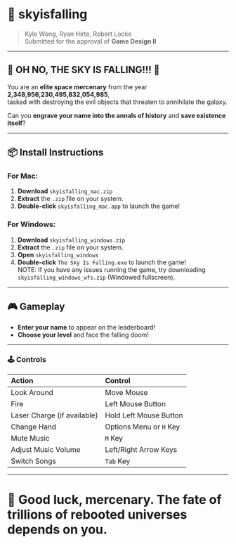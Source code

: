 # 🌌 skyisfalling
> Kyle Wong, Ryan Hirte, Robert Locke  
> Submitted for the approval of **Game Design II**

---

## 🚨 OH NO, THE SKY IS FALLING!!! 🚨

You are an **elite space mercenary** from the year **2,348,956,230,495,832,054,985**,  
tasked with destroying the evil objects that threaten to annihilate the galaxy.

Can you **engrave your name into the annals of history** and **save existence itself**?

---

## 📦 Install Instructions

### For Mac:
1. **Download** `skyisfalling_mac.zip`
2. **Extract** the `.zip` file on your system.
3. **Double-click** `skyisfalling_mac.app` to launch the game!

### For Windows:
1. **Download** `skyisfalling_windows.zip`
2. **Extract** the `.zip` file on your system.
3. **Open** `skyisfalling_windows`
4. **Double-click** `The Sky Is Falling.exe` to launch the game!  
NOTE: If you have any issues running the game, try downloading `skyisfalling_windows_wfs.zip` (Windowed fullscreen).

---

## 🎮 Gameplay

- **Enter your name** to appear on the leaderboard!
- **Choose your level** and face the falling doom!

---

### 🕹 Controls

| Action | Control |
|:---|:---|
| Look Around | Move Mouse |
| Fire | Left Mouse Button |
| Laser Charge (if available) | Hold Left Mouse Button |
| Change Hand | Options Menu or `H` Key |
| Mute Music | `M` Key |
| Adjust Music Volume | Left/Right Arrow Keys |
| Switch Songs | `Tab` Key |

---

# 🚀 Good luck, mercenary. The fate of trillions of rebooted universes depends on you.
